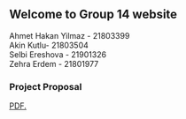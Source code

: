 ## Welcome to Group 14 website

Ahmet Hakan Yilmaz - 21803399  
Akin Kutlu- 21803504  
Selbi Ereshova - 21901326  
Zehra Erdem - 21801977  
 

### Project Proposal

<a href="https://cs353group14.github.io/CS353_project_proposels_14.pdf" target="_blank">PDF.</a>

